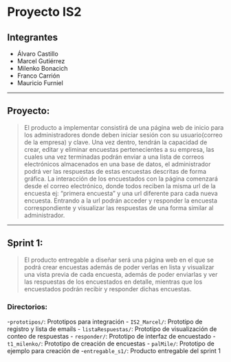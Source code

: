 # Proyecto IS2
## Integrantes
- Álvaro Castillo
- Marcel Gutiérrez
- Milenko Bonacich
- Franco Carrión
- Mauricio Furniel
---
## Proyecto:
> El producto a implementar consistirá de una página web de inicio para los administradores donde deben iniciar sesión con su usuario(correo de la empresa) y clave. Una vez dentro, tendrán la capacidad de crear, editar y eliminar encuestas pertenecientes a su empresa, las cuales una vez terminadas podrán enviar a una lista de correos electrónicos almacenados en una base de datos, el administrador podrá ver las respuestas de estas encuestas descritas de forma gráfica. 
La interacción de los encuestados con la página comenzará desde el correo electrónico, donde todos reciben la misma url de la encuesta ej: “primera encuesta” y una url diferente para cada nueva encuesta. Entrando a la url podrán acceder y responder la encuesta correspondiente y visualizar las respuestas de una forma similar al administrador.

---
## Sprint 1:
> El producto entregable a diseñar será una página web en el que se podrá crear encuestas además de poder verlas en lista y visualizar una vista previa de cada encuesta, además de poder enviarlas y ver las respuestas de los encuestados en detalle, mientras que los encuestados podrán recibir y responder dichas encuestas. 
### Directorios:
-`prototipos/`: Prototipos para integración
	- `IS2_Marcel/`: Prototipo de registro y lista de emails
	- `listaRespuestas/`: Prototipo de visualización de conteo de respuestas
	- `responder/`: Prototipo de interfaz de encuestado
	- `t1_milenko/`: Prototipo de creación de encuestas
	- `palMile/`: Prototipo de ejemplo para creación de
-`entregable_s1/`: Producto entregable del sprint 1